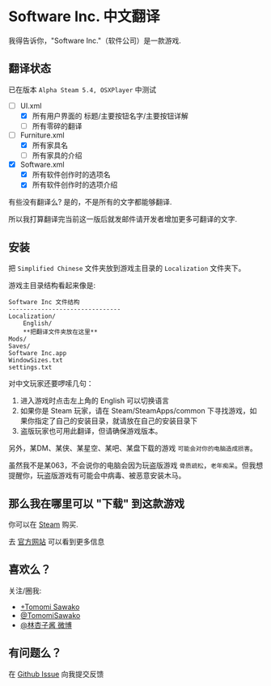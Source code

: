 # Software Inc. 中文翻译

我得告诉你，"Software Inc."（软件公司）是一款游戏.

## 翻译状态

已在版本 `Alpha Steam 5.4, OSXPlayer` 中测试

* [ ] UI.xml
	* [x] 所有用户界面的 标题/主要按钮名字/主要按钮详解
	* [ ] 所有零碎的翻译
* [ ] Furniture.xml
	* [x] 所有家具名
	* [ ] 所有家具的介绍
* [x] Software.xml
	* [x] 所有软件创作时的选项名
	* [x] 所有软件创作时的选项介绍

有些没有翻译么? 是的，不是所有的文字都能够翻译.

所以我打算翻译完当前这一版后就发邮件请开发者增加更多可翻译的文字.
	
## 安装

把 `Simplified Chinese` 文件夹放到游戏主目录的 `Localization` 文件夹下。

游戏主目录结构看起来像是:

	Software Inc 文件结构
	-------------------------------
	Localization/
		English/
		**把翻译文件夹放在这里**
	Mods/
	Saves/
	Software Inc.app
	WindowSizes.txt
	settings.txt

对中文玩家还要啰嗦几句：

1. 进入游戏时点击左上角的 English 可以切换语言
2. 如果你是 Steam 玩家，请在 Steam/SteamApps/common 下寻找游戏，如果你指定了自己的安装目录，就请放在自己的安装目录下
3. 盗版玩家也可用此翻译，但请确保游戏版本。

另外，某DM、某侠、某星空、某吧、某盘下载的游戏 `可能会对你的电脑造成损害`。

虽然我不是某063，不会说你的电脑会因为玩盗版游戏 `骨质疏松`，`老年痴呆`。但我想提醒你，玩盗版游戏有可能会中病毒、被恶意安装木马。

## 那么我在哪里可以 "下载" 到这款游戏

你可以在 [Steam](http://store.steampowered.com/app/362620/) 购买. 

去 [官方网站](http://softwareinc.coredumping.com/) 可以看到更多信息

## 喜欢么？

关注/圈我:

* [+Tomomi Sawako](https://plus.google.com/+TomomiSawako)
* [@TomomiSawako](https://twitter.com/TomomiSawako)
* [@林杏子酱 微博](http://weibo.com/kyokorin)


## 有问题么？

在 [Github Issue](https://github.com/TomomiSawako/SoftwareInc-SimplifiedChinese/issues) 向我提交反馈
